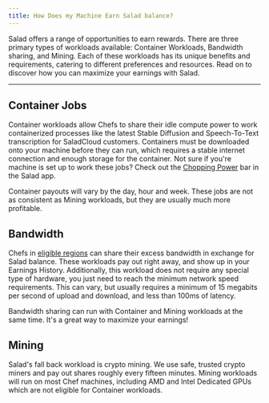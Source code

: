```yaml
---
title: How Does my Machine Earn Salad balance?
---
```


Salad offers a range of opportunities to earn rewards. There are three primary types of workloads available: Container
Workloads, Bandwidth sharing, and Mining. Each of these workloads has its unique benefits and requirements, catering to
different preferences and resources. Read on to discover how you can maximize your earnings with Salad.

---

## Container Jobs

Container workloads allow Chefs to share their idle compute power to work containerized processes like the latest Stable
Diffusion and Speech-To-Text transcription for SaladCloud customers. Containers must be downloaded onto your machine
before they can run, which requires a stable internet connection and enough storage for the container. Not sure if
you're machine is set up to work these jobs? Check out the
[Chopping Power](/docs/guides/using-the-salad-app/333-chopping-power) bar in the Salad app.

Container payouts will vary by the day, hour and week. These jobs are not as consistent as Mining workloads, but they
are usually much more profitable.

## Bandwidth

Chefs in
[eligible regions](/docs/troubleshooting/bandwidth-sharing-jobs/295-bandwidth-sharing-quick-troubleshooting-guide) can
share their excess bandwidth in exchange for Salad balance. These workloads pay out right away, and show up in your
Earnings History. Additionally, this workload does not require any special type of hardware, you just need to reach the
minimum network speed requirements. This can vary, but usually requires a minimum of 15 megabits per second of upload
and download, and less than 100ms of latency.

Bandwidth sharing can run with Container and Mining workloads at the same time. It's a great way to maximize your
earnings!

## Mining

Salad's fall back workload is crypto mining. We use safe, trusted crypto miners and pay out shares roughly every fifteen
minutes. Mining workloads will run on most Chef machines, including AMD and Intel Dedicated GPUs which are not eligible
for Container workloads.
